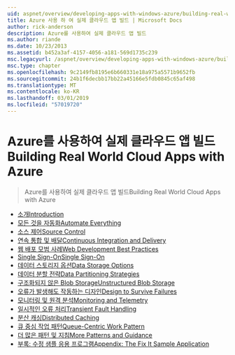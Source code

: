 ```yaml
---
uid: aspnet/overview/developing-apps-with-windows-azure/building-real-world-cloud-apps-with-windows-azure/index
title: Azure 사용 하 여 실제 클라우드 앱 빌드 | Microsoft Docs
author: rick-anderson
description: Azure를 사용하여 실제 클라우드 앱 빌드
ms.author: riande
ms.date: 10/23/2013
ms.assetid: b452a3af-4157-4056-a181-569d1735c239
msc.legacyurl: /aspnet/overview/developing-apps-with-windows-azure/building-real-world-cloud-apps-with-windows-azure
msc.type: chapter
ms.openlocfilehash: 9c2149fb8195e6b660331e18a975a5571b9652fb
ms.sourcegitcommit: 24b1f6decbb17bb22a45166e5fdb0845c65af498
ms.translationtype: MT
ms.contentlocale: ko-KR
ms.lasthandoff: 03/01/2019
ms.locfileid: "57019720"
---
```

<a name="building-real-world-cloud-apps-with-azure"></a><span data-ttu-id="bd104-103">Azure를 사용하여 실제 클라우드 앱 빌드</span><span class="sxs-lookup"><span data-stu-id="bd104-103">Building Real World Cloud Apps with Azure</span></span>
====================
> <span data-ttu-id="bd104-104">Azure를 사용하여 실제 클라우드 앱 빌드</span><span class="sxs-lookup"><span data-stu-id="bd104-104">Building Real World Cloud Apps with Azure</span></span>


- [<span data-ttu-id="bd104-105">소개</span><span class="sxs-lookup"><span data-stu-id="bd104-105">Introduction</span></span>](introduction.md)
- [<span data-ttu-id="bd104-106">모든 것을 자동화</span><span class="sxs-lookup"><span data-stu-id="bd104-106">Automate Everything</span></span>](automate-everything.md)
- [<span data-ttu-id="bd104-107">소스 제어</span><span class="sxs-lookup"><span data-stu-id="bd104-107">Source Control</span></span>](source-control.md)
- [<span data-ttu-id="bd104-108">연속 통합 및 배달</span><span class="sxs-lookup"><span data-stu-id="bd104-108">Continuous Integration and Delivery</span></span>](continuous-integration-and-continuous-delivery.md)
- [<span data-ttu-id="bd104-109">웹 배포 모범 사례</span><span class="sxs-lookup"><span data-stu-id="bd104-109">Web Development Best Practices</span></span>](web-development-best-practices.md)
- [<span data-ttu-id="bd104-110">Single Sign-On</span><span class="sxs-lookup"><span data-stu-id="bd104-110">Single Sign-On</span></span>](single-sign-on.md)
- [<span data-ttu-id="bd104-111">데이터 스토리지 옵션</span><span class="sxs-lookup"><span data-stu-id="bd104-111">Data Storage Options</span></span>](data-storage-options.md)
- [<span data-ttu-id="bd104-112">데이터 분할 전략</span><span class="sxs-lookup"><span data-stu-id="bd104-112">Data Partitioning Strategies</span></span>](data-partitioning-strategies.md)
- [<span data-ttu-id="bd104-113">구조화되지 않은 Blob Storage</span><span class="sxs-lookup"><span data-stu-id="bd104-113">Unstructured Blob Storage</span></span>](unstructured-blob-storage.md)
- [<span data-ttu-id="bd104-114">오류가 발생해도 작동하는 디자인</span><span class="sxs-lookup"><span data-stu-id="bd104-114">Design to Survive Failures</span></span>](design-to-survive-failures.md)
- [<span data-ttu-id="bd104-115">모니터링 및 원격 분석</span><span class="sxs-lookup"><span data-stu-id="bd104-115">Monitoring and Telemetry</span></span>](monitoring-and-telemetry.md)
- [<span data-ttu-id="bd104-116">일시적인 오류 처리</span><span class="sxs-lookup"><span data-stu-id="bd104-116">Transient Fault Handling</span></span>](transient-fault-handling.md)
- [<span data-ttu-id="bd104-117">분산 캐싱</span><span class="sxs-lookup"><span data-stu-id="bd104-117">Distributed Caching</span></span>](distributed-caching.md)
- [<span data-ttu-id="bd104-118">큐 중심 작업 패턴</span><span class="sxs-lookup"><span data-stu-id="bd104-118">Queue-Centric Work Pattern</span></span>](queue-centric-work-pattern.md)
- [<span data-ttu-id="bd104-119">더 많은 패턴 및 지침</span><span class="sxs-lookup"><span data-stu-id="bd104-119">More Patterns and Guidance</span></span>](more-patterns-and-guidance.md)
- [<span data-ttu-id="bd104-120">부록: 수정 샘플 응용 프로그램</span><span class="sxs-lookup"><span data-stu-id="bd104-120">Appendix: The Fix It Sample Application</span></span>](the-fix-it-sample-application.md)
